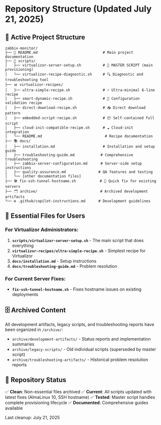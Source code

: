 # Repository Structure (Updated July 21, 2025)

## 📁 Active Project Structure

```text
zabbix-monitor/
├── 📝 README.md                              # Main project documentation
├── 🔧 scripts/
│   ├── virtualizor-server-setup.sh          # 🎯 MASTER SCRIPT (main provisioning)
│   └── virtualizor-recipe-diagnostic.sh     # 🔍 Diagnostic and troubleshooting tool
├── 📊 virtualizor-recipes/
│   ├── ultra-simple-recipe.sh               # ⚡ Ultra-minimal 6-line recipe
│   ├── smart-dynamic-recipe.sh              # 🧠 Configuration validation recipe
│   ├── direct-download-recipe.sh            # 📥 Direct download pattern
│   ├── embedded-script-recipe.sh            # 📦 Self-contained full script
│   ├── cloud-init-compatible-recipe.sh      # ☁️ Cloud-init integration
│   └── README.md                             # Recipe documentation
├── 📚 docs/
│   ├── installation.md                      # Installation and setup guide
│   ├── troubleshooting-guide.md            # Comprehensive troubleshooting
│   ├── zabbix-server-configuration.md      # Server-side setup instructions
│   ├── quality-assurance.md               # QA features and testing
│   └── [other documentation files]
├── 🛠️ fix-ssh-tunnel-hostname.sh           # 🔧 Quick fix for existing servers
├── 🗂️ archive/                             # Archived development artifacts
└── ⚙️ .github/copilot-instructions.md      # Development guidelines
```

## 🎯 Essential Files for Users

### **For Virtualizor Administrators:**

1. **`scripts/virtualizor-server-setup.sh`** - The main script that does everything
2. **`virtualizor-recipes/ultra-simple-recipe.sh`** - Simplest recipe for Virtualizor
3. **`docs/installation.md`** - Setup instructions
4. **`docs/troubleshooting-guide.md`** - Problem resolution

### **For Current Server Fixes:**

- **`fix-ssh-tunnel-hostname.sh`** - Fixes hostname issues on existing deployments

## 🗄️ Archived Content

All development artifacts, legacy scripts, and troubleshooting reports have been organized in `/archive/`:

- `archive/development-artifacts/` - Status reports and implementation summaries
- `archive/legacy-scripts/` - Old individual scripts (superseded by master script)
- `archive/troubleshooting-artifacts/` - Historical problem resolution reports

## 🧹 Repository Status

✅ **Clean**: Non-essential files archived
✅ **Current**: All scripts updated with latest fixes (AlmaLinux 10, SSH hostname)
✅ **Tested**: Master script handles complete provisioning lifecycle
✅ **Documented**: Comprehensive guides available

Last cleanup: July 21, 2025
